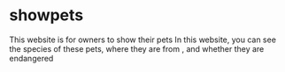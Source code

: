 # showpets
This website is for owners to show their pets
In this website, you can see the species of these pets, where they are from
, and whether they are endangered
